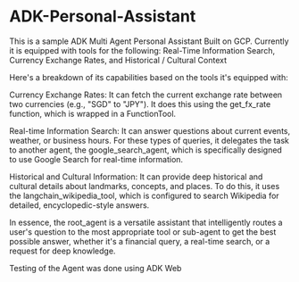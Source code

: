 # ADK-Personal-Assistant
This is a sample ADK Multi Agent Personal Assistant Built on GCP. Currently it is equipped with tools for the following: Real-Time Information Search, Currency Exchange Rates, and Historical / Cultural Context  

Here's a breakdown of its capabilities based on the tools it's equipped with:

Currency Exchange Rates: It can fetch the current exchange rate between two currencies (e.g., "SGD" to "JPY"). It does this using the get_fx_rate function, which is wrapped in a FunctionTool.

Real-time Information Search: It can answer questions about current events, weather, or business hours. For these types of queries, it delegates the task to another agent, the google_search_agent, which is specifically designed to use Google Search for real-time information.

Historical and Cultural Information: It can provide deep historical and cultural details about landmarks, concepts, and places. To do this, it uses the langchain_wikipedia_tool, which is configured to search Wikipedia for detailed, encyclopedic-style answers.

In essence, the root_agent is a versatile assistant that intelligently routes a user's question to the most appropriate tool or sub-agent to get the best possible answer, whether it's a financial query, a real-time search, or a request for deep knowledge.

Testing of the Agent was done using ADK Web 
